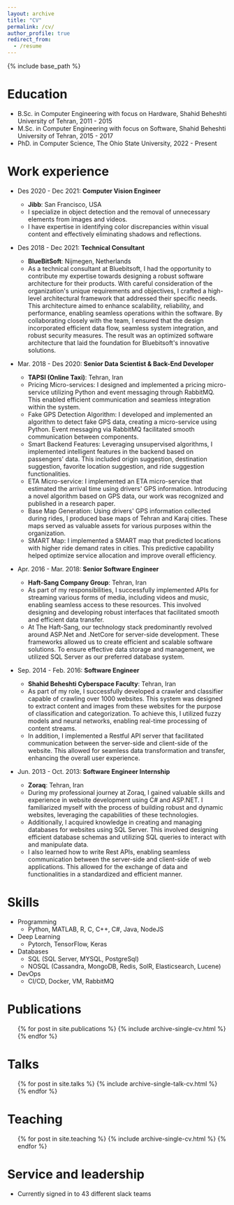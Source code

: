 ```yaml
---
layout: archive
title: "CV"
permalink: /cv/
author_profile: true
redirect_from:
  - /resume
---
```


{% include base_path %}

Education
======
* B.Sc. in Computer Engineering with focus on Hardware, Shahid Beheshti University of Tehran, 2011 - 2015
* M.Sc. in Computer Engineering with focus on Software, Shahid Beheshti University of Tehran, 2015 - 2017
* PhD. in Computer Science, The Ohio State University, 2022 - Present

Work experience
======
* Des 2020 - Dec 2021: __Computer Vision Engineer__
  * __Jibb__: San Francisco, USA
  * I specialize in object detection and the removal of unnecessary elements from images and videos.
  * I have expertise in identifying color discrepancies within visual content and effectively eliminating shadows and reflections.

* Des 2018 - Dec 2021: __Technical Consultant__
  * __BlueBitSoft__: Nijmegen, Netherlands
  * As a technical consultant at Bluebitsoft, I had the opportunity to contribute my expertise towards designing a robust software architecture for their products. With careful consideration of the organization's unique requirements and objectives, I crafted a high-level architectural framework that addressed their specific needs. This architecture aimed to enhance scalability, reliability, and performance, enabling seamless operations within the software. By collaborating closely with the team, I ensured that the design incorporated efficient data flow, seamless system integration, and robust security measures. The result was an optimized software architecture that laid the foundation for Bluebitsoft's innovative solutions.

* Mar. 2018 - Des 2020: __Senior Data Scientist & Back-End Developer__
  * __TAPSI (Online Taxi)__: Tehran, Iran
  * Pricing Micro-services: I designed and implemented a pricing micro-service utilizing Python and event messaging through RabbitMQ. This enabled efficient communication and seamless integration within the system. 
  * Fake GPS Detection Algorithm: I developed and implemented an algorithm to detect fake GPS data, creating a micro-service using Python. Event messaging via RabbitMQ facilitated smooth communication between components. 
  * Smart Backend Features: Leveraging unsupervised algorithms, I implemented intelligent features in the backend based on passengers' data. This included origin suggestion, destination suggestion, favorite location suggestion, and ride suggestion functionalities. 
  * ETA Micro-service: I implemented an ETA micro-service that estimated the arrival time using drivers' GPS information. Introducing a novel algorithm based on GPS data, our work was recognized and published in a research paper. 
  * Base Map Generation: Using drivers' GPS information collected during rides, I produced base maps of Tehran and Karaj cities. These maps served as valuable assets for various purposes within the organization. 
  * SMART Map: I implemented a SMART map that predicted locations with higher ride demand rates in cities. This predictive capability helped optimize service allocation and improve overall efficiency.

* Apr. 2016 - Mar. 2018: __Senior Software Engineer__
  * __Haft-Sang Company Group__: Tehran, Iran
  * As part of my responsibilities, I successfully implemented APIs for streaming various forms of media, including videos and music, enabling seamless access to these resources. This involved designing and developing robust interfaces that facilitated smooth and efficient data transfer.
  * At The Haft-Sang, our technology stack predominantly revolved around ASP.Net and .NetCore for server-side development. These frameworks allowed us to create efficient and scalable software solutions. To ensure effective data storage and management, we utilized SQL Server as our preferred database system.

* Sep. 2014 - Feb. 2016: __Software Engineer__
  * __Shahid Beheshti Cyberspace Faculty__: Tehran, Iran
  * As part of my role, I successfully developed a crawler and classifier capable of crawling over 1000 websites. This system was designed to extract content and images from these websites for the purpose of classification and categorization. To achieve this, I utilized fuzzy models and neural networks, enabling real-time processing of content streams.
  * In addition, I implemented a Restful API server that facilitated communication between the server-side and client-side of the website. This allowed for seamless data transformation and transfer, enhancing the overall user experience.

* Jun. 2013 - Oct. 2013: __Software Engineer Internship__
  * __Zoraq__: Tehran, Iran
  * During my professional journey at Zoraq, I gained valuable skills and experience in website development using C# and ASP.NET. I familiarized myself with the process of building robust and dynamic websites, leveraging the capabilities of these technologies.
  * Additionally, I acquired knowledge in creating and managing databases for websites using SQL Server. This involved designing efficient database schemas and utilizing SQL queries to interact with and manipulate data.
  * I also learned how to write Rest APIs, enabling seamless communication between the server-side and client-side of web applications. This allowed for the exchange of data and functionalities in a standardized and efficient manner.



Skills
======
* Programming
  * Python, MATLAB, R, C, C++, C#, Java, NodeJS
* Deep Learning
  * Pytorch, TensorFlow, Keras
* Databases
  * SQL (SQL Server, MYSQL, PostgreSql)
  * NOSQL (Cassandra, MongoDB, Redis, SolR, Elasticsearch, Lucene)
* DevOps
  * CI/CD, Docker, VM, RabbitMQ


Publications
======
  <ul>{% for post in site.publications %}
    {% include archive-single-cv.html %}
  {% endfor %}</ul>
  
Talks
======
  <ul>{% for post in site.talks %}
    {% include archive-single-talk-cv.html %}
  {% endfor %}</ul>
  
Teaching
======
  <ul>{% for post in site.teaching %}
    {% include archive-single-cv.html %}
  {% endfor %}</ul>
  
Service and leadership
======
* Currently signed in to 43 different slack teams
